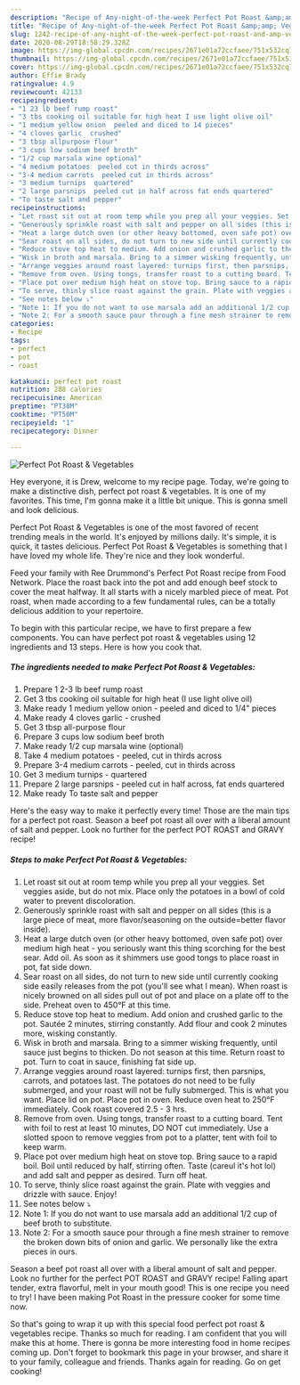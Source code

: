 ```yaml
---
description: "Recipe of Any-night-of-the-week Perfect Pot Roast &amp;amp; Vegetables"
title: "Recipe of Any-night-of-the-week Perfect Pot Roast &amp;amp; Vegetables"
slug: 1242-recipe-of-any-night-of-the-week-perfect-pot-roast-and-amp-vegetables
date: 2020-08-29T18:58:29.328Z
image: https://img-global.cpcdn.com/recipes/2671e01a72ccfaee/751x532cq70/perfect-pot-roast-vegetables-recipe-main-photo.jpg
thumbnail: https://img-global.cpcdn.com/recipes/2671e01a72ccfaee/751x532cq70/perfect-pot-roast-vegetables-recipe-main-photo.jpg
cover: https://img-global.cpcdn.com/recipes/2671e01a72ccfaee/751x532cq70/perfect-pot-roast-vegetables-recipe-main-photo.jpg
author: Effie Brady
ratingvalue: 4.9
reviewcount: 42133
recipeingredient:
- "1 23 lb beef rump roast"
- "3 tbs cooking oil suitable for high heat I use light olive oil"
- "1 medium yellow onion  peeled and diced to 14 pieces"
- "4 cloves garlic  crushed"
- "3 tbsp allpurpose flour"
- "3 cups low sodium beef broth"
- "1/2 cup marsala wine optional"
- "4 medium potatoes  peeled cut in thirds across"
- "3-4 medium carrots  peeled cut in thirds across"
- "3 medium turnips  quartered"
- "2 large parsnips  peeled cut in half across fat ends quartered"
- "To taste salt and pepper"
recipeinstructions:
- "Let roast sit out at room temp while you prep all your veggies. Set veggies aside, but do not mix. Place only the potatoes in a bowl of cold water to prevent discoloration."
- "Generously sprinkle roast with salt and pepper on all sides (this is a large piece of meat, more flavor/seasoning on the outside=better flavor inside)."
- "Heat a large dutch oven (or other heavy bottomed, oven safe pot) over medium high heat - you seriously want this thing scorching for the best sear. Add oil. As soon as it shimmers use good tongs to place roast in pot, fat side down."
- "Sear roast on all sides, do not turn to new side until currently cooking side easily releases from the pot (you&#39;ll see what I mean). When roast is nicely browned on all sides pull out of pot and place on a plate off to the side. Preheat oven to 450°F at this time."
- "Reduce stove top heat to medium. Add onion and crushed garlic to the pot. Sautée 2 minutes, stirring constantly. Add flour and cook 2 minutes more, wisking constantly."
- "Wisk in broth and marsala. Bring to a simmer wisking frequently, until sauce just begins to thicken. Do not season at this time. Return roast to pot. Turn to coat in sauce, finishing fat side up."
- "Arrange veggies around roast layered: turnips first, then parsnips, carrots, and potatoes last. The potatoes do not need to be fully submerged, and your roast will not be fully submerged. This is what you want. Place lid on pot. Place pot in oven. Reduce oven heat to 250°F immediately. Cook roast covered 2.5 - 3 hrs."
- "Remove from oven. Using tongs, transfer roast to a cutting board. Tent with foil to rest at least 10 minutes, DO NOT cut immediately. Use a slotted spoon to remove veggies from pot to a platter, tent with foil to keep warm."
- "Place pot over medium high heat on stove top. Bring sauce to a rapid boil. Boil until reduced by half, stirring often. Taste (careul it&#39;s hot lol) and add salt and pepper as desired. Turn off heat."
- "To serve, thinly slice roast against the grain. Plate with veggies and drizzle with sauce. Enjoy!"
- "See notes below ⤵"
- "Note 1: If you do not want to use marsala add an additional 1/2 cup of beef broth to substitute."
- "Note 2: For a smooth sauce pour through a fine mesh strainer to remove the broken down bits of onion and garlic. We personally like the extra pieces in ours."
categories:
- Recipe
tags:
- perfect
- pot
- roast

katakunci: perfect pot roast 
nutrition: 288 calories
recipecuisine: American
preptime: "PT38M"
cooktime: "PT50M"
recipeyield: "1"
recipecategory: Dinner

---
```



![Perfect Pot Roast &amp; Vegetables](https://img-global.cpcdn.com/recipes/2671e01a72ccfaee/751x532cq70/perfect-pot-roast-vegetables-recipe-main-photo.jpg)

Hey everyone, it is Drew, welcome to my recipe page. Today, we're going to make a distinctive dish, perfect pot roast &amp; vegetables. It is one of my favorites. This time, I'm gonna make it a little bit unique. This is gonna smell and look delicious.

Perfect Pot Roast &amp; Vegetables is one of the most favored of recent trending meals in the world. It's enjoyed by millions daily. It's simple, it is quick, it tastes delicious. Perfect Pot Roast &amp; Vegetables is something that I have loved my whole life. They're nice and they look wonderful.

Feed your family with Ree Drummond&#39;s Perfect Pot Roast recipe from Food Network. Place the roast back into the pot and add enough beef stock to cover the meat halfway. It all starts with a nicely marbled piece of meat. Pot roast, when made according to a few fundamental rules, can be a totally delicious addition to your repertoire.


To begin with this particular recipe, we have to first prepare a few components. You can have perfect pot roast &amp; vegetables using 12 ingredients and 13 steps. Here is how you cook that.

<!--inarticleads1-->

##### The ingredients needed to make Perfect Pot Roast &amp; Vegetables:

1. Prepare 1 2-3 lb beef rump roast
1. Get 3 tbs cooking oil suitable for high heat (I use light olive oil)
1. Make ready 1 medium yellow onion - peeled and diced to 1/4&#34; pieces
1. Make ready 4 cloves garlic - crushed
1. Get 3 tbsp all-purpose flour
1. Prepare 3 cups low sodium beef broth
1. Make ready 1/2 cup marsala wine (optional)
1. Take 4 medium potatoes - peeled, cut in thirds across
1. Prepare 3-4 medium carrots - peeled, cut in thirds across
1. Get 3 medium turnips - quartered
1. Prepare 2 large parsnips - peeled cut in half across, fat ends quartered
1. Make ready To taste salt and pepper


Here&#39;s the easy way to make it perfectly every time! Those are the main tips for a perfect pot roast. Season a beef pot roast all over with a liberal amount of salt and pepper. Look no further for the perfect POT ROAST and GRAVY recipe! 

<!--inarticleads2-->

##### Steps to make Perfect Pot Roast &amp; Vegetables:

1. Let roast sit out at room temp while you prep all your veggies. Set veggies aside, but do not mix. Place only the potatoes in a bowl of cold water to prevent discoloration.
1. Generously sprinkle roast with salt and pepper on all sides (this is a large piece of meat, more flavor/seasoning on the outside=better flavor inside).
1. Heat a large dutch oven (or other heavy bottomed, oven safe pot) over medium high heat - you seriously want this thing scorching for the best sear. Add oil. As soon as it shimmers use good tongs to place roast in pot, fat side down.
1. Sear roast on all sides, do not turn to new side until currently cooking side easily releases from the pot (you&#39;ll see what I mean). When roast is nicely browned on all sides pull out of pot and place on a plate off to the side. Preheat oven to 450°F at this time.
1. Reduce stove top heat to medium. Add onion and crushed garlic to the pot. Sautée 2 minutes, stirring constantly. Add flour and cook 2 minutes more, wisking constantly.
1. Wisk in broth and marsala. Bring to a simmer wisking frequently, until sauce just begins to thicken. Do not season at this time. Return roast to pot. Turn to coat in sauce, finishing fat side up.
1. Arrange veggies around roast layered: turnips first, then parsnips, carrots, and potatoes last. The potatoes do not need to be fully submerged, and your roast will not be fully submerged. This is what you want. Place lid on pot. Place pot in oven. Reduce oven heat to 250°F immediately. Cook roast covered 2.5 - 3 hrs.
1. Remove from oven. Using tongs, transfer roast to a cutting board. Tent with foil to rest at least 10 minutes, DO NOT cut immediately. Use a slotted spoon to remove veggies from pot to a platter, tent with foil to keep warm.
1. Place pot over medium high heat on stove top. Bring sauce to a rapid boil. Boil until reduced by half, stirring often. Taste (careul it&#39;s hot lol) and add salt and pepper as desired. Turn off heat.
1. To serve, thinly slice roast against the grain. Plate with veggies and drizzle with sauce. Enjoy!
1. See notes below ⤵
1. Note 1: If you do not want to use marsala add an additional 1/2 cup of beef broth to substitute.
1. Note 2: For a smooth sauce pour through a fine mesh strainer to remove the broken down bits of onion and garlic. We personally like the extra pieces in ours.


Season a beef pot roast all over with a liberal amount of salt and pepper. Look no further for the perfect POT ROAST and GRAVY recipe! Falling apart tender, extra flavorful, melt in your mouth good! This is one recipe you need to try! I have been making Pot Roast in the pressure cooker for some time now. 

So that's going to wrap it up with this special food perfect pot roast &amp; vegetables recipe. Thanks so much for reading. I am confident that you will make this at home. There is gonna be more interesting food in home recipes coming up. Don't forget to bookmark this page in your browser, and share it to your family, colleague and friends. Thanks again for reading. Go on get cooking!
